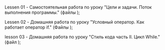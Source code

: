 Lessen 01 - Самостоятельная работа по уроку "Цели и задачи. Поток выполнения программы." (файлы ); 

Lessen 02 - Домашняя работа по уроку "Условный оператор. Как работает оператор if." (Файлы );

lesson 03 - Домашняя работа по уроку "Стиль кода часть II. Цикл While." (файл );

